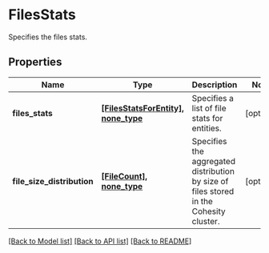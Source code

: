 # FilesStats

Specifies the files stats.

## Properties
Name | Type | Description | Notes
------------ | ------------- | ------------- | -------------
**files_stats** | [**[FilesStatsForEntity], none_type**](FilesStatsForEntity.md) | Specifies a list of file stats for entities. | [optional] 
**file_size_distribution** | [**[FileCount], none_type**](FileCount.md) | Specifies the aggregated distribution by size of files stored in the Cohesity cluster. | [optional] 

[[Back to Model list]](../README.md#documentation-for-models) [[Back to API list]](../README.md#documentation-for-api-endpoints) [[Back to README]](../README.md)


